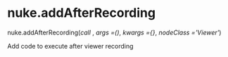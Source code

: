 # nuke.addAfterRecording
nuke.addAfterRecording(_call_ , _args =()_, _kwargs ={}_, _nodeClass ='Viewer'_)

Add code to execute after viewer recording